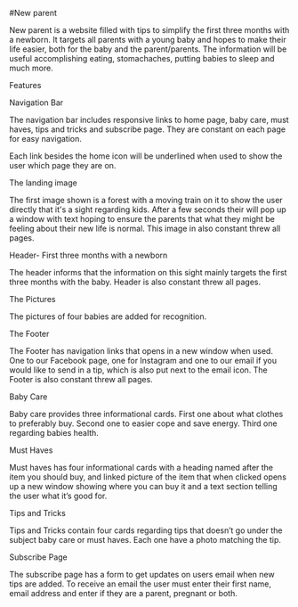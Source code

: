 #New parent

New parent is a website filled with tips to simplify the first three months with a newborn. It targets all parents with a young baby and hopes to make their life easier, both for the baby and the parent/parents. The information will be useful accomplishing eating, stomachaches, putting babies to sleep and much more.

Features

Navigation Bar

The navigation bar includes responsive links to home page, baby care, must haves, tips and tricks and subscribe page. They are constant on each page for easy navigation.

Each link besides the home icon will be underlined when used to show the user which page they are on.

The landing image

The first image shown is a forest with a moving train on it to show the user directly that it's a sight regarding kids. 
After a few seconds their will pop up a window with text hoping to ensure the parents that what they might be feeling about their new life is normal.  This image in also constant threw all pages.

Header- First three months with a newborn

The header informs that the information on this sight mainly targets the first three months with the baby. Header is also constant threw all pages.

The Pictures

The pictures of four babies are added for recognition.

The Footer

The Footer has navigation links that opens in a new window when used. One to our Facebook page, one for Instagram and one to our email if you would like to send in a tip, which is also put next to the email icon.
The Footer is also constant threw all pages.

Baby Care

Baby care provides three informational cards. First one about what clothes to preferably buy. Second one to easier cope and save energy. Third one regarding babies health.

Must Haves

Must haves has four informational cards with a heading named after the item you should buy, and linked picture of the item that when clicked opens up a new window showing where you can buy it and a text section telling the user what it’s good for.

Tips and Tricks

Tips and Tricks contain four cards regarding tips that doesn’t go under the subject baby care or must haves. Each one have a photo matching the tip.

Subscribe Page

The subscribe page has a form to get updates on users email when new tips are added. To receive an email the user must enter their first name, email address and enter if they are a parent, pregnant or both.